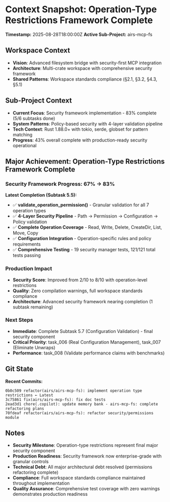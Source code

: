 # Context Snapshot: Operation-Type Restrictions Framework Complete
**Timestamp:** 2025-08-28T18:00:00Z
**Active Sub-Project:** airs-mcp-fs

## Workspace Context
- **Vision**: Advanced filesystem bridge with security-first MCP integration
- **Architecture**: Multi-crate workspace with comprehensive security framework
- **Shared Patterns**: Workspace standards compliance (§2.1, §3.2, §4.3, §5.1)

## Sub-Project Context
- **Current Focus**: Security framework implementation - 83% complete (5/6 subtasks done)
- **System Patterns**: Policy-based security with 4-layer validation pipeline
- **Tech Context**: Rust 1.88.0+ with tokio, serde, globset for pattern matching
- **Progress**: 43% overall complete with production-ready security operational

## Major Achievement: Operation-Type Restrictions Framework Complete

### Security Framework Progress: 67% → 83%
**Latest Completion (Subtask 5.5):**
- ✅ **validate_operation_permission()** - Granular validation for all 7 operation types
- ✅ **4-Layer Security Pipeline** - Path → Permission → Configuration → Policy validation
- ✅ **Complete Operation Coverage** - Read, Write, Delete, CreateDir, List, Move, Copy
- ✅ **Configuration Integration** - Operation-specific rules and policy requirements
- ✅ **Comprehensive Testing** - 19 security manager tests, 121/121 total tests passing

### Production Impact
- **Security Score**: Improved from 2/10 to 8/10 with operation-level restrictions
- **Quality**: Zero compilation warnings, full workspace standards compliance
- **Architecture**: Advanced security framework nearing completion (1 subtask remaining)

### Next Steps
- **Immediate**: Complete Subtask 5.7 (Configuration Validation) - final security component
- **Critical Priority**: task_006 (Real Configuration Management), task_007 (Eliminate Unwraps)
- **Performance**: task_008 (Validate performance claims with benchmarks)

## Git State
**Recent Commits:**
```
0b0c509 refactor(airs/airs-mcp-fs): implement operation type restrictions ← Latest
3c75861 fix(airs/airs-mcp-fs): fix doc tests
2ead3d1 chore(.copilot): update memory bank - airs-mcp-fs: complete refactoring plans
70fdeaf refactor(airs/airs-mcp-fs): refactor security/permissions module
```

## Notes
- **Security Milestone**: Operation-type restrictions represent final major security component
- **Production Readiness**: Security framework now enterprise-grade with granular controls
- **Technical Debt**: All major architectural debt resolved (permissions refactoring complete)
- **Compliance**: Full workspace standards compliance maintained throughout implementation
- **Quality Assurance**: Comprehensive test coverage with zero warnings demonstrates production readiness
